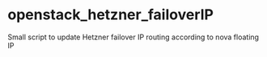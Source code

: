 openstack_hetzner_failoverIP
============================

Small script to update Hetzner failover IP routing according to nova floating IP